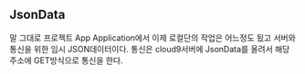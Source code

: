 ## JsonData

말 그대로 프로젝트 App Application에서 이제 로컬단의 작업은 어느정도 됬고 서버와 통신을 위한 임시 JSON데이터이다.
통신은 cloud9서버에 JsonData를 올려서 해당 주소에 GET방식으로 통신을 한다.
